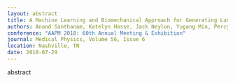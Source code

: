 ```yaml
---
layout: abstract
title: A Machine Learning and Biomechanical Approach for Generating Lung 4DCT from a Breath-Hold 3DCT
authors: Anand Santhanam, Katelyn Hasse, Jack Neylon, Yugang Min, Percy lee, and Daniel A. Low
conference: "AAPM 2018: 60th Annual Meeting & Exhibition"
journal: Medical Physics, Volume 56, Issue 6
location: Nashville, TN
date: 2018-07-29
---
```

abstract

